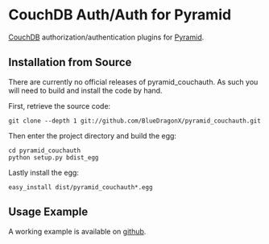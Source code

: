 
CouchDB Auth/Auth for Pyramid
=============================

[CouchDB][1] authorization/authentication plugins for [Pyramid][2].


Installation from Source
------------------------

There are currently no official releases of pyramid_couchauth. As such you will need to build and install the code by hand.

First, retrieve the source code:

    git clone --depth 1 git://github.com/BlueDragonX/pyramid_couchauth.git

Then enter the project directory and build the egg:

    cd pyramid_couchauth
    python setup.py bdist_egg

Lastly install the egg:

    easy_install dist/pyramid_couchauth*.egg


Usage Example
-------------

A working example is available on [github][3].

[1]: http://couchdb.apache.org/									"CouchDB"
[2]: http://pylonsproject.org/									"Pyramid"
[3]: https://github.com/BlueDragonX/pyramid_couchauth_example/	"pyramid_couchauth_example"

